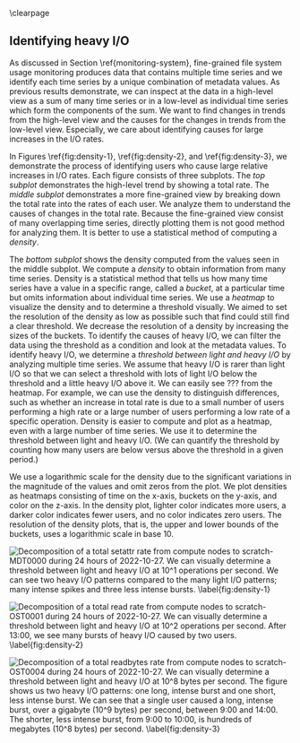 \clearpage

## Identifying heavy I/O
<!-- TODO: add motivation, repeat what is in the Section -->
As discussed in Section \ref{monitoring-system}, fine-grained file system usage monitoring produces data that contains multiple time series and we identify each time series by a unique combination of metadata values.
As previous results demonstrate, we can inspect at the data in a high-level view as a sum of many time series or in a low-level as individual time series which form the components of the sum.
We want to find changes in trends from the high-level view and the causes for the changes in trends from the low-level view.
Especially, we care about identifying causes for large increases in the I/O rates.

In Figures \ref{fig:density-1}, \ref{fig:density-2}, and \ref{fig:density-3}, we demonstrate the process of identifying users who cause large relative increases in I/O rates.
Each figure consists of three subplots.
The *top subplot* demonstrates the high-level trend by showing a total rate.
The *middle subplot* demonstrates a more fine-grained view by breaking down the total rate into the rates of each user.
We analyze them to understand the causes of changes in the total rate.
Because the fine-grained view consist of many overlapping time series, directly plotting them is not good method for analyzing them.
It is better to use a statistical method of computing a *density*.

The *bottom subplot* shows the density computed from the values seen in the middle subplot.
We compute a *density* to obtain information from many time series.
Density is a statistical method that tells us how many time series have a value in a specific range, called a *bucket*, at a particular time but omits information about individual time series.
We use a *heatmap* to visualize the density and to determine a threshold visually.
We aimed to set the resolution of the density as low as possible such that find could still find a clear threshold.
We decrease the resolution of a density by increasing the sizes of the buckets.
To identify the causes of heavy I/O, we can filter the data using the threshold as a condition and look at the metadata values.
To identify heavy I/O, we determine a *threshold between light and heavy I/O* by analyzing multiple time series.
We assume that heavy I/O is rarer than light I/O so that we can select a threshold with lots of light I/O below the threshold and a little heavy I/O above it.
We can easily see ??? from the heatmap.
For example, we can use the density to distinguish differences, such as whether an increase in total rate is due to a small number of users performing a high rate or a large number of users performing a low rate of a specific operation.
Density is easier to compute and plot as a heatmap, even with a large number of time series.
We use it to determine the threshold between light and heavy I/O.
(We can quantify the threshold by counting how many users are below versus above the threshold in a given period.)

We use a logarithmic scale for the density due to the significant variations in the magnitude of the values and omit zeros from the plot.
We plot densities as heatmaps consisting of time on the x-axis, buckets on the y-axis, and color on the z-axis.
In the density plot, lighter color indicates more users, a darker color indicates fewer users, and no color indicates zero users.
The resolution of the density plots, that is, the upper and lower bounds of the buckets, uses a logarithmic scale in base $10.$

<!--
A simple method for identifying heavy I/O from the data of a specific operation is to start from a lower resolution, high-level view, then select a subset of the data based on the view and increase the resolution on the subset, and repeat.
Here is an example of the process:
First, we select an operation and the initial data, such as the data for the `write` operation from compute nodes to a specific OST.
Then, we compute a density with a chosen resolution of the total rate over a chosen categorical value.
For example, we can choose the user ID as the categorical value and set the density resolution to exponentially increasing bucket size.
Next, we inspect the density plot, determine a time range and value threshold, and then filter the data using these values.
Finally, we either repeat the process by choosing a different categorical value and resolution or stop if we have identified the causes of heavy I/O.
-->

![
Decomposition of a total `setattr` rate from compute nodes to `scratch-MDT0000` during 24 hours of 2022-10-27.
We can visually determine a threshold between light and heavy I/O at $10^1$ operations per second.
We can see two heavy I/O patterns compared to the many light I/O patterns; many intense spikes and three less intense bursts.
\label{fig:density-1}
](figures/2022-10-27_mdt0000_compute_setattr.svg)

![
Decomposition of a total `read` rate from compute nodes to `scratch-OST0001` during 24 hours of 2022-10-27.
We can visually determine a threshold between light and heavy I/O at $10^2$ operations per second.
After 13:00, we see many bursts of heavy I/O caused by two users.
\label{fig:density-2}
](figures/2022-10-27_ost0001_compute_read.svg)

![
Decomposition of a total `readbytes` rate from compute nodes to `scratch-OST0004` during 24 hours of 2022-10-27.
We can visually determine a threshold between light and heavy I/O at $10^8$ bytes per second.
The figure shows us two heavy I/O patterns: one long, intense burst and one short, less intense burst.
We can see that a single user caused a long, intense burst, over a gigabyte ($10^9$ bytes) per second, between 9:00 and 14:00.
The shorter, less intense burst, from 9:00 to 10:00, is hundreds of megabytes ($10^8$ bytes) per second.
\label{fig:density-3}
](figures/2022-10-27_ost0004_compute_readbytes.svg)

